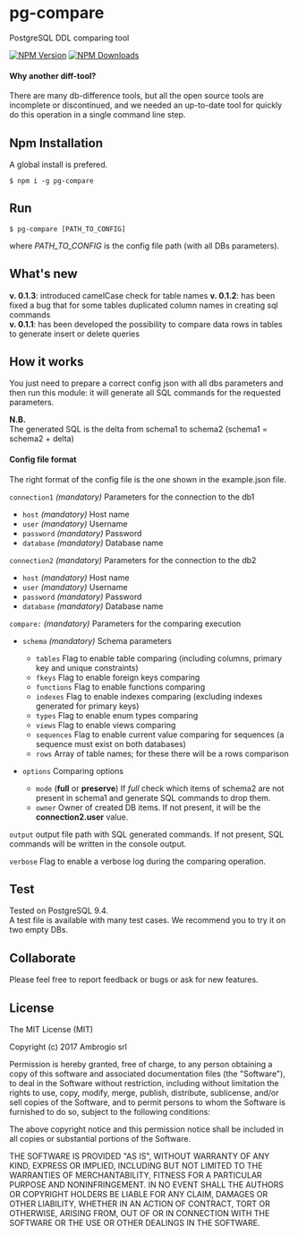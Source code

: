 # pg-compare
PostgreSQL DDL comparing tool

[![NPM Version](http://img.shields.io/npm/v/pg-compare.svg?style=flat)](https://www.npmjs.org/package/pg-compare)
[![NPM Downloads](https://img.shields.io/npm/dm/pg-compare.svg?style=flat)](https://www.npmjs.org/package/pg-compare)

#### Why another diff-tool?

There are many db-difference tools, but all the open source tools are incomplete or discontinued,
and we needed an up-to-date tool for quickly do this operation in a single command line step.

## Npm Installation

A global install is prefered.

```
$ npm i -g pg-compare
```

## Run

```
$ pg-compare [PATH_TO_CONFIG]
```
where *PATH_TO_CONFIG* is the config file path (with all DBs parameters).

## What's new
**v. 0.1.3**: introduced camelCase check for table names
**v. 0.1.2**: has been fixed a bug that for some tables duplicated column names in creating sql commands  
**v. 0.1.1**: has been developed the possibility to compare data rows in tables to generate insert or delete queries

## How it works

You just need to prepare a correct config json with all dbs parameters and then run this module: it will generate all SQL commands for the requested parameters.  

**N.B.**  
The generated SQL is the delta from schema1 to schema2 (schema1 = schema2 + delta)

#### Config file format

The right format of the config file is the one shown in the example.json file. 

`connection1` *(mandatory)* Parameters for the connection to the db1  

- `host` *(mandatory)* Host name
- `user` *(mandatory)* Username
- `password` *(mandatory)* Password
- `database` *(mandatory)* Database name

`connection2` *(mandatory)* Parameters for the connection to the db2  

- `host` *(mandatory)* Host name
- `user` *(mandatory)* Username
- `password` *(mandatory)* Password
- `database` *(mandatory)* Database name

`compare:` *(mandatory)* Parameters for the comparing execution  

- `schema` *(mandatory)* Schema parameters  

  - `tables` Flag to enable table comparing (including columns, primary key and unique constraints)
  - `fkeys` Flag to enable foreign keys comparing
  - `functions` Flag to enable functions  comparing
  - `indexes` Flag to enable indexes comparing (excluding indexes generated for primary keys)
  - `types` Flag to enable enum types comparing 
  - `views` Flag to enable views comparing
  - `sequences` Flag to enable current value comparing for sequences (a sequence must exist on both databases)
  - `rows` Array of table names; for these there will be a rows comparison
- `options` Comparing options  

  - `mode` (**full** or **preserve**) If *full* check which items of schema2 are not present in schema1 and generate SQL commands to drop them.
  - `owner` Owner of created  DB items. If not present, it will be the **connection2.user** value.

`output` output file path with SQL generated commands. If not present, SQL commands will be written in the console output.  

`verbose` Flag to enable a verbose log during the comparing operation.

## Test

Tested on PostgreSQL 9.4.  
A test file is available with many test cases. We recommend you to try it on two empty DBs.

## Collaborate

Please feel free to report feedback or bugs or ask for new features.

## License

The MIT License (MIT)

Copyright (c) 2017 Ambrogio srl

Permission is hereby granted, free of charge, to any person obtaining a copy
of this software and associated documentation files (the "Software"), to deal
in the Software without restriction, including without limitation the rights
to use, copy, modify, merge, publish, distribute, sublicense, and/or sell
copies of the Software, and to permit persons to whom the Software is
furnished to do so, subject to the following conditions:

The above copyright notice and this permission notice shall be included in all
copies or substantial portions of the Software.

THE SOFTWARE IS PROVIDED "AS IS", WITHOUT WARRANTY OF ANY KIND, EXPRESS OR
IMPLIED, INCLUDING BUT NOT LIMITED TO THE WARRANTIES OF MERCHANTABILITY,
FITNESS FOR A PARTICULAR PURPOSE AND NONINFRINGEMENT. IN NO EVENT SHALL THE
AUTHORS OR COPYRIGHT HOLDERS BE LIABLE FOR ANY CLAIM, DAMAGES OR OTHER
LIABILITY, WHETHER IN AN ACTION OF CONTRACT, TORT OR OTHERWISE, ARISING FROM,
OUT OF OR IN CONNECTION WITH THE SOFTWARE OR THE USE OR OTHER DEALINGS IN THE
SOFTWARE.
